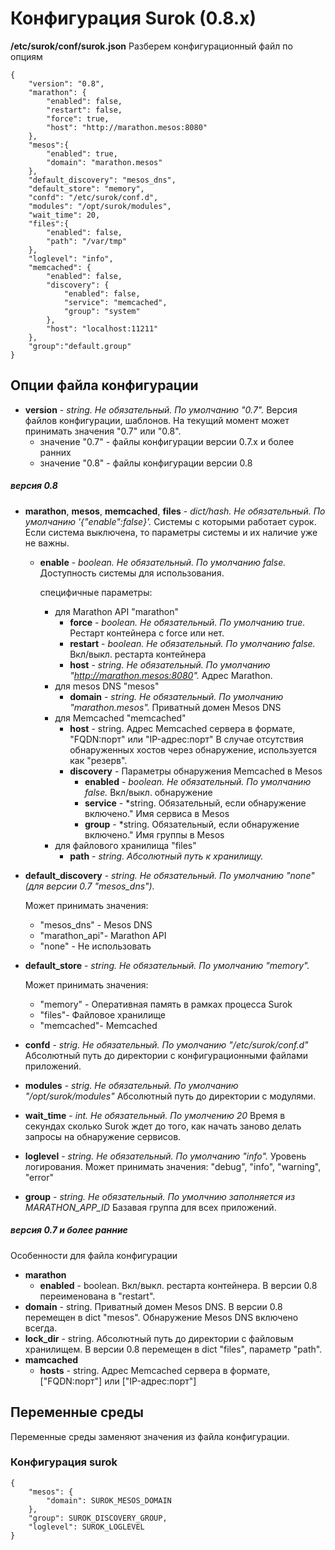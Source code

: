 # Конфигурация Surok (0.8.x)
**/etc/surok/conf/surok.json** Разберем конфигурационный файл по опциям
```
{
    "version": "0.8",
    "marathon": {
        "enabled": false,
        "restart": false,
        "force": true,
        "host": "http://marathon.mesos:8080"
    },
    "mesos":{
        "enabled": true,
        "domain": "marathon.mesos"
    },
    "default_discovery": "mesos_dns",
    "default_store": "memory",
    "confd": "/etc/surok/conf.d",
    "modules": "/opt/surok/modules",
    "wait_time": 20,
    "files":{
        "enabled": false,
        "path": "/var/tmp"
    },
    "loglevel": "info",
    "memcached": {
        "enabled": false,
        "discovery": {
            "enabled": false,
            "service": "memcached",
            "group": "system"
        },
        "host": "localhost:11211"
    },
    "group":"default.group"
}
```
## Опции файла конфигурации
* **version** - *string. Не обязательный. По умолчанию "0.7".*
Версия файлов конфигурации, шаблонов. На текущий момент может принимать значения "0.7" или "0.8".
  * значение "0.7" - файлы конфигурации версии 0.7.х и более ранних
  * значение "0.8" - файлы конфигурации версии 0.8

##### версия 0.8
* **marathon**, **mesos**, **memcached**, **files** - *dict/hash. Не обязательный. По умолчанию '{"enable":false}'.*
Системы с которыми работает сурок. Если система выключена, то параметры системы и их наличие уже не важны.
  * **enable** - *boolean. Не обязательный. По умолчанию false.*
    Доступность системы для использования.

    специфичные параметры:
    * для Marathon API "marathon"
      * **force** - *boolean. Не обязательный. По умолчанию true.*
        Рестарт контейнера с force или нет.
      * **restart** - *boolean. Не обязательный. По умолчанию false.*
        Вкл/выкл. рестарта контейнера
      * **host** - *string. Не обязательный. По умолчанию "http://marathon.mesos:8080".*
        Адрес Marathon.
    * для mesos DNS "mesos"
      * **domain** - *string. Не обязательный. По умолчанию "marathon.mesos".*
        Приватный домен Mesos DNS
    * для Memcached "memcached"
      * **host** - string. Адрес Memcached сервера в формате, "FQDN:порт" или "IP-адрес:порт"
                   В случае отсутствия обнаруженных хостов через обнаружение, используется как "резерв".
      * **discovery** - Параметры обнаружения Memcached в Mesos
        * **enabled** - *boolean. Не обязательный. По умолчанию false.*
           Вкл/выкл. обнаружение
        * **service** - *string. Обязательный, если обнаружение включено."
           Имя сервиса в Mesos
        * **group** - *string. Обязательный, если обнаружение включено."
           Имя группы в Mesos
    * для файлового хранилища "files"
      * **path** - *string. Абсолютный путь к хранилищу.*

* **default_discovery** - *string. Не обязательный. По умолчанию "none"(для версии 0.7 "mesos_dns").*

  Может принимать значения:
  * "mesos_dns" - Mesos DNS
  * "marathon_api"- Marathon API
  * "none" - Не использовать
* **default_store** - *string. Не обязательный. По умолчанию "memory".*

  Может принимать значения:
  * "memory" - Оперативная память в рамках процесса Surok
  * "files"- Файловое хранилище
  * "memcached"- Memcached
* **confd** - *strig. Не обязательный. По умолчанию "/etc/surok/conf.d"*
  Абсолютный путь до директории с конфигурационными файлами приложений.
* **modules** - *strig. Не обязательный. По умолчанию "/opt/surok/modules"*
  Абсолютный путь до директории с модулями.
* **wait_time** - *int. Не обязательный. По умолчению 20*
  Время в секундах сколько Surok ждет до того, как начать заново делать запросы на обнаружение сервисов.
* **loglevel** - *string. Не обязательный. По умолчанию "info".*
  Уровень логирования. Может принимать значения: "debug", "info", "warning", "error"
* **group** - *string. Не обязательный. По умолчнию заполняется из MARATHON_APP_ID*
  Базавая группа для всех приложений.

##### версия 0.7 и более ранние
Особенности для файла конфигурации
* **marathon**
  * **enabled** - boolean. Вкл/выкл. рестарта контейнера. В версии 0.8 переименована в "restart".
* **domain** - string. Приватный домен Mesos DNS. В версии 0.8 перемещен в dict "mesos".
  Обнаружение Mesos DNS включено всегда.
* **lock_dir** - string. Абсолютный путь до директории с файловым хранилищем.
  В версии 0.8 перемещен в dict "files", параметр "path".
* **mamcached**
  * **hosts** - string. Адрес Memcached сервера в формате, ["FQDN:порт"] или ["IP-адрес:порт"]

## Переменные среды

Переменные среды заменяют значения из файла конфигурации.

### Конфигурация surok
```
{
    "mesos": {
        "domain": SUROK_MESOS_DOMAIN
    },
    "group": SUROK_DISCOVERY_GROUP,
    "loglevel": SUROK_LOGLEVEL
}
```
